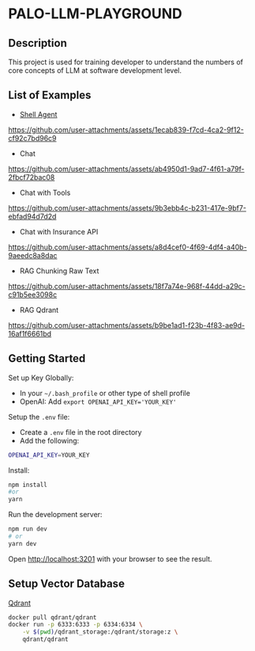 # PALO-LLM-PLAYGROUND

## Description

This project is used for training developer to understand the numbers of core concepts of LLM at software development level.

## List of Examples

- [Shell Agent](./docs/ShellAgent.md)
  

https://github.com/user-attachments/assets/1ecab839-f7cd-4ca2-9f12-cf92c7bd96c9


- Chat

https://github.com/user-attachments/assets/ab4950d1-9ad7-4f61-a79f-2fbcf72bac08


- Chat with Tools

https://github.com/user-attachments/assets/9b3ebb4c-b231-417e-9bf7-ebfad94d7d2d

- Chat with Insurance API

https://github.com/user-attachments/assets/a8d4cef0-4f69-4df4-a40b-9aeedc8a8dac




- RAG Chunking Raw Text

https://github.com/user-attachments/assets/18f7a74e-968f-44dd-a29c-c91b5ee3098c


- RAG Qdrant

https://github.com/user-attachments/assets/b9be1ad1-f23b-4f83-ae9d-16af1f6661bd




## Getting Started

Set up Key Globally:

- In your `~/.bash_profile` or other type of shell profile
- OpenAI: Add `export OPENAI_API_KEY='YOUR_KEY'`

Setup the `.env` file:

- Create a `.env` file in the root directory
- Add the following:

```bash
OPENAI_API_KEY=YOUR_KEY
```

Install:

```bash
npm install
#or
yarn
```

Run the development server:

```bash
npm run dev
# or
yarn dev
```

Open [http://localhost:3201](http://localhost:3201) with your browser to see the result.

## Setup Vector Database

[Qdrant](https://qdrant.tech/documentation/quickstart/)

```bash
docker pull qdrant/qdrant
docker run -p 6333:6333 -p 6334:6334 \
    -v $(pwd)/qdrant_storage:/qdrant/storage:z \
    qdrant/qdrant
```
